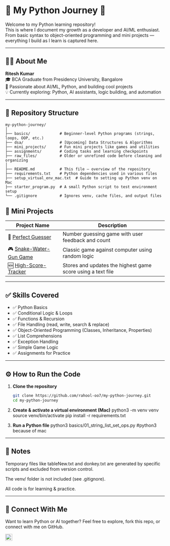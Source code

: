 # 🐍 My Python Journey 🚀

Welcome to my Python learning repository!  
This is where I document my growth as a developer and AI/ML enthusiast.  
From basic syntax to object-oriented programming and mini projects — everything I build as I learn is captured here.

---

## 👨‍💻 About Me

**Ritesh Kumar**  
🎓 BCA Graduate from Presidency University, Bangalore  
🧠 Passionate about AI/ML, Python, and building cool projects  
💡 Currently exploring: Python, AI assistants, logic building, and automation

---

## 📁 Repository Structure
```
my-python-journey/
│
├── basics/             # Beginner-level Python programs (strings, loops, OOP, etc.)
├── dsa/                # [Upcoming] Data Structures & Algorithms
├── mini_projects/      # Fun mini projects like games and utilities
├── assignments/        # Coding tasks and learning checkpoints
├── raw_files/          # Older or unrefined code before cleaning and organizing
│
├── README.md           # This file — overview of the repository
├── requirements.txt    # Python dependencies used in various files
├── setup_virtual_env_mac.txt  # Guide to setting up Python venv on Mac
├── starter_program.py  # A small Python script to test environment setup
└── .gitignore          # Ignores venv, cache files, and output files
```
## 🚀 Mini Projects

| Project Name | Description |
|--------------|-------------|
| 🎯 [Perfect Guesser](03_mini_projects/04_perfect_guesser.py) | Number guessing game with user feedback and count |
| 🎮 [Snake-Water-Gun Game](03_mini_projects/01_snake_water_gun.py) | Classic game against computer using random logic |
| 🆕 [High-Score-Tracker](03_mini_projects/02_highscore_tracker.py) | Stores and updates the highest game score using a text file |

---

## ✅ Skills Covered

- ✅ Python Basics
- ✅ Conditional Logic & Loops
- ✅ Functions & Recursion
- ✅ File Handling (read, write, search & replace)
- ✅ Object-Oriented Programming (Classes, Inheritance, Properties)
- ✅ List Comprehensions
- ✅ Exception Handling
- ✅ Simple Game Logic
- ✅ Assignments for Practice

---

## ⚙️ How to Run the Code

1. **Clone the repository**
   ```bash
   git clone https://github.com/rahool-oo7/my-python-journey.git
   cd my-python-journey
   
2. **Create & activate a virtual environment (Mac)**
   python3 -m venv venv
   source venv/bin/activate
   pip install -r requirements.txt
   
3. **Run a Python file**
   python3 basics/01_string_list_set_ops.py #python3 because of mac

---

##  📌 Notes

Temporary files like tableNew.txt and donkey.txt are generated by specific scripts and excluded from version control.

The venv/ folder is not included (see .gitignore).

All code is for learning & practice.

---

##  🌟 Connect With Me

Want to learn Python or AI together?
Feel free to explore, fork this repo, or connect with me on GitHub.

<a href="https://github.com/rahool-oo7">
  <img src="https://github.githubassets.com/images/modules/logos_page/GitHub-Mark.png" width="22" height="22">
</a>

